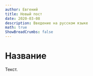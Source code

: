 ```yaml
---
author: Евгений
title: Новый пост
date: 2020-03-08
description: Введение на русском языке
math: true
ShowBreadCrumbs: false
---
```


# Название

Текст.
 
 
 

